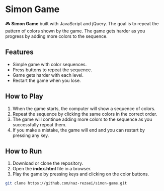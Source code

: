 # Simon Game

🎮 **Simon Game** built with JavaScript and jQuery. The goal is to repeat the pattern of colors shown by the game. The game gets harder as you progress by adding more colors to the sequence.

## Features

- Simple game with color sequences.
- Press buttons to repeat the sequence.
- Game gets harder with each level.
- Restart the game when you lose.

## How to Play

1. When the game starts, the computer will show a sequence of colors.
2. Repeat the sequence by clicking the same colors in the correct order.
3. The game will continue adding more colors to the sequence as you successfully repeat them.
4. If you make a mistake, the game will end and you can restart by pressing any key.

## How to Run

1. Download or clone the repository.
2. Open the **index.html** file in a browser.
3. Play the game by pressing keys and clicking on the color buttons.

```bash
git clone https://github.com/naz-rezaei/simon-game.git
